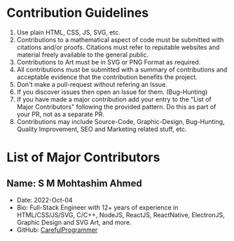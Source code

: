 # Contribution Guidelines
1. Use plain HTML, CSS, JS, SVG, etc.
2. Contributions to a mathematical aspect of code must be submitted with citations and/or proofs. Citations must refer to reputable websites and material freely available to the general public.
3. Contributions to Art must be in SVG or PNG Format as required.
4. All contributions must be submitted with a summary of contributions and acceptable evidence that the contribution benefits the project. 
5. Don't make a pull-request without refering an Issue.
6. If you discover issues then open an Issue for them. (Bug-Hunting) 
7. If you have made a major contribution add your entry to the "List of Major Contributors" following the provided pattern. Do this as part of your PR, not as a separate PR.
8. Contributions may include Source-Code, Graphic-Design, Bug-Hunting, Quality Improvement, SEO and Marketing related stuff, etc.

# List of Major Contributors
## Name: S M Mohtashim Ahmed
   - Date: 2022-Oct-04
   - Bio: Full-Stack Engineer with 12+ years of experience in HTML/CSS/JS/SVG, C/C++, NodeJS, ReactJS, ReactNative, ElectronJS, Graphic Design and SVG Art, and more.
   - GitHub: [CarefulProgrammer](https://github.com/CarefulProgrammer)
